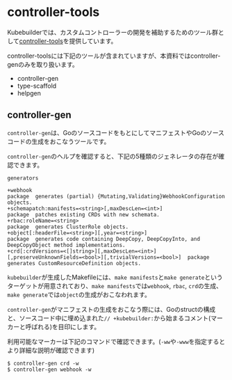 # controller-tools

Kubebuilderでは、カスタムコントローラーの開発を補助するためのツール群として[controller-tools](https://github.com/kubernetes-sigs/controller-tools)を提供しています。

controller-toolsには下記のツールが含まれていますが、本資料ではcontroller-genのみを取り扱います。

- controller-gen
- type-scaffold
- helpgen

##  controller-gen

`controller-gen`は、GoのソースコードをもとにしてマニフェストやGoのソースコードの生成をおこなうツールです。

`controller-gen`のヘルプを確認すると、下記の5種類のジェネレータの存在が確認できます。

```
generators

+webhook                                                                                                  package  generates (partial) {Mutating,Validating}WebhookConfiguration objects.
+schemapatch:manifests=<string>[,maxDescLen=<int>]                                                        package  patches existing CRDs with new schemata.
+rbac:roleName=<string>                                                                                   package  generates ClusterRole objects.
+object[:headerFile=<string>][,year=<string>]                                                             package  generates code containing DeepCopy, DeepCopyInto, and DeepCopyObject method implementations.
+crd[:crdVersions=<[]string>][,maxDescLen=<int>][,preserveUnknownFields=<bool>][,trivialVersions=<bool>]  package  generates CustomResourceDefinition objects.
```

`kubebuilder`が生成したMakefileには、`make manifests`と`make generate`というターゲットが用意されており、`make manifests`では`webhook`, `rbac`, `crd`の生成、`make generate`では`object`の生成がおこなわれます。

`controller-gen`がマニフェストの生成をおこなう際には、Goのstructの構成と、ソースコード中に埋め込まれた`// +kubebuilder:`から始まるコメント(マーカーと呼ばれる)を目印にします。

利用可能なマーカーは下記のコマンドで確認できます。(`-ww`や`-www`を指定するとより詳細な説明が確認できます)

```console
$ controller-gen crd -w
$ controller-gen webhook -w
```
